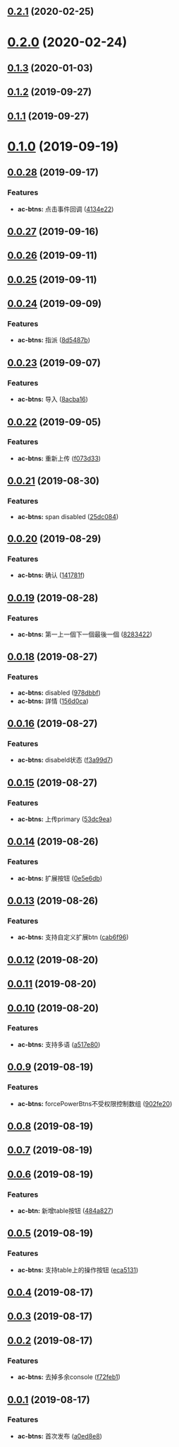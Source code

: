 <a name="0.2.1"></a>
## [0.2.1](https://github.com/tinper-bee/ac-btns/compare/v0.2.0...v0.2.1) (2020-02-25)



<a name="0.2.0"></a>
# [0.2.0](https://github.com/tinper-bee/ac-btns/compare/v0.1.3...v0.2.0) (2020-02-24)



<a name="0.1.3"></a>
## [0.1.3](https://github.com/tinper-bee/ac-btns/compare/v0.1.2...v0.1.3) (2020-01-03)



<a name="0.1.2"></a>
## [0.1.2](https://github.com/tinper-bee/ac-btns/compare/v0.1.1...v0.1.2) (2019-09-27)



<a name="0.1.1"></a>
## [0.1.1](https://github.com/tinper-bee/ac-btns/compare/v0.1.0...v0.1.1) (2019-09-27)



<a name="0.1.0"></a>
# [0.1.0](https://github.com/tinper-bee/ac-btns/compare/v0.0.28...v0.1.0) (2019-09-19)



<a name="0.0.28"></a>
## [0.0.28](https://github.com/tinper-bee/ac-btns/compare/v0.0.27...v0.0.28) (2019-09-17)


### Features

* **ac-btns:** 点击事件回调 ([4134e22](https://github.com/tinper-bee/ac-btns/commit/4134e22))



<a name="0.0.27"></a>
## [0.0.27](https://github.com/tinper-bee/ac-btns/compare/v0.0.26...v0.0.27) (2019-09-16)



<a name="0.0.26"></a>
## [0.0.26](https://github.com/tinper-bee/ac-btns/compare/v0.0.25...v0.0.26) (2019-09-11)



<a name="0.0.25"></a>
## [0.0.25](https://github.com/tinper-bee/ac-btns/compare/v0.0.24...v0.0.25) (2019-09-11)



<a name="0.0.24"></a>
## [0.0.24](https://github.com/tinper-bee/ac-btns/compare/v0.0.23...v0.0.24) (2019-09-09)


### Features

* **ac-btns:** 指派 ([8d5487b](https://github.com/tinper-bee/ac-btns/commit/8d5487b))



<a name="0.0.23"></a>
## [0.0.23](https://github.com/tinper-bee/ac-btns/compare/v0.0.22...v0.0.23) (2019-09-07)


### Features

* **ac-btns:** 导入 ([8acba16](https://github.com/tinper-bee/ac-btns/commit/8acba16))



<a name="0.0.22"></a>
## [0.0.22](https://github.com/tinper-bee/ac-btns/compare/v0.0.21...v0.0.22) (2019-09-05)


### Features

* **ac-btns:** 重新上传 ([f073d33](https://github.com/tinper-bee/ac-btns/commit/f073d33))



<a name="0.0.21"></a>
## [0.0.21](https://github.com/tinper-bee/ac-btns/compare/v0.0.20...v0.0.21) (2019-08-30)


### Features

* **ac-btns:** span disabled ([25dc084](https://github.com/tinper-bee/ac-btns/commit/25dc084))



<a name="0.0.20"></a>
## [0.0.20](https://github.com/tinper-bee/ac-btns/compare/v0.0.19...v0.0.20) (2019-08-29)


### Features

* **ac-btns:** 确认 ([141781f](https://github.com/tinper-bee/ac-btns/commit/141781f))



<a name="0.0.19"></a>
## [0.0.19](https://github.com/tinper-bee/ac-btns/compare/v0.0.18...v0.0.19) (2019-08-28)


### Features

* **ac-btns:** 第一上一個下一個最後一個 ([8283422](https://github.com/tinper-bee/ac-btns/commit/8283422))



<a name="0.0.18"></a>
## [0.0.18](https://github.com/tinper-bee/ac-btns/compare/v0.0.16...v0.0.18) (2019-08-27)


### Features

* **ac-btns:** disabled ([978dbbf](https://github.com/tinper-bee/ac-btns/commit/978dbbf))
* **ac-btns:** 詳情 ([156d0ca](https://github.com/tinper-bee/ac-btns/commit/156d0ca))



<a name="0.0.16"></a>
## [0.0.16](https://github.com/tinper-bee/ac-btns/compare/v0.0.15...v0.0.16) (2019-08-27)


### Features

* **ac-btns:** disabeld状态 ([f3a99d7](https://github.com/tinper-bee/ac-btns/commit/f3a99d7))



<a name="0.0.15"></a>
## [0.0.15](https://github.com/tinper-bee/ac-btns/compare/v0.0.14...v0.0.15) (2019-08-27)


### Features

* **ac-btns:** 上传primary ([53dc9ea](https://github.com/tinper-bee/ac-btns/commit/53dc9ea))



<a name="0.0.14"></a>
## [0.0.14](https://github.com/tinper-bee/ac-btns/compare/v0.0.13...v0.0.14) (2019-08-26)


### Features

* **ac-btns:** 扩展按钮 ([0e5e6db](https://github.com/tinper-bee/ac-btns/commit/0e5e6db))



<a name="0.0.13"></a>
## [0.0.13](https://github.com/tinper-bee/ac-btns/compare/v0.0.12...v0.0.13) (2019-08-26)


### Features

* **ac-btns:** 支持自定义扩展btn ([cab6f96](https://github.com/tinper-bee/ac-btns/commit/cab6f96))



<a name="0.0.12"></a>
## [0.0.12](https://github.com/tinper-bee/ac-btns/compare/v0.0.11...v0.0.12) (2019-08-20)



<a name="0.0.11"></a>
## [0.0.11](https://github.com/tinper-bee/ac-btns/compare/v0.0.10...v0.0.11) (2019-08-20)



<a name="0.0.10"></a>
## [0.0.10](https://github.com/tinper-bee/ac-btns/compare/v0.0.9...v0.0.10) (2019-08-20)


### Features

* **ac-btns:** 支持多语 ([a517e80](https://github.com/tinper-bee/ac-btns/commit/a517e80))



<a name="0.0.9"></a>
## [0.0.9](https://github.com/tinper-bee/ac-btns/compare/v0.0.8...v0.0.9) (2019-08-19)


### Features

* **ac-btns:** forcePowerBtns不受权限控制数组 ([902fe20](https://github.com/tinper-bee/ac-btns/commit/902fe20))



<a name="0.0.8"></a>
## [0.0.8](https://github.com/tinper-bee/ac-btns/compare/v0.0.7...v0.0.8) (2019-08-19)



<a name="0.0.7"></a>
## [0.0.7](https://github.com/tinper-bee/ac-btns/compare/v0.0.6...v0.0.7) (2019-08-19)



<a name="0.0.6"></a>
## [0.0.6](https://github.com/tinper-bee/ac-btns/compare/v0.0.5...v0.0.6) (2019-08-19)


### Features

* **ac-btn:** 新增table按钮 ([484a827](https://github.com/tinper-bee/ac-btns/commit/484a827))



<a name="0.0.5"></a>
## [0.0.5](https://github.com/tinper-bee/ac-btns/compare/v0.0.4...v0.0.5) (2019-08-19)


### Features

* **ac-btns:** 支持table上的操作按钮 ([eca5131](https://github.com/tinper-bee/ac-btns/commit/eca5131))



<a name="0.0.4"></a>
## [0.0.4](https://github.com/tinper-bee/ac-btns/compare/v0.0.3...v0.0.4) (2019-08-17)



<a name="0.0.3"></a>
## [0.0.3](https://github.com/tinper-bee/ac-btns/compare/v0.0.2...v0.0.3) (2019-08-17)



<a name="0.0.2"></a>
## [0.0.2](https://github.com/tinper-bee/ac-btns/compare/v0.0.1...v0.0.2) (2019-08-17)


### Features

* **ac-btns:** 去掉多余console ([f72feb1](https://github.com/tinper-bee/ac-btns/commit/f72feb1))



<a name="0.0.1"></a>
## [0.0.1](https://github.com/tinper-bee/ac-btns/compare/a0ed8e8...v0.0.1) (2019-08-17)


### Features

* **ac-btns:** 首次发布 ([a0ed8e8](https://github.com/tinper-bee/ac-btns/commit/a0ed8e8))



